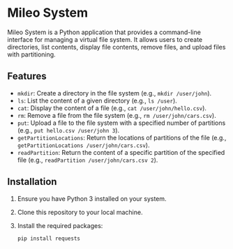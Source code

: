# Mileo System

Mileo System is a Python application that provides a command-line interface for managing a virtual file system. It allows users to create directories, list contents, display file contents, remove files, and upload files with partitioning.

## Features

- `mkdir`: Create a directory in the file system (e.g., `mkdir /user/john`).
- `ls`: List the content of a given directory (e.g., `ls /user`).
- `cat`: Display the content of a file (e.g., `cat /user/john/hello.csv`).
- `rm`: Remove a file from the file system (e.g., `rm /user/john/cars.csv`).
- `put`: Upload a file to the file system with a specified number of partitions (e.g., `put hello.csv /user/john 3`).
- `getPartitionLocations`: Return the locations of partitions of the file (e.g., `getPartitionLocations /user/john/cars.csv`).
- `readPartition`: Return the content of a specific partition of the specified file (e.g., `readPartition /user/john/cars.csv 2`).

## Installation

1. Ensure you have Python 3 installed on your system.
2. Clone this repository to your local machine.
3. Install the required packages:

   ```bash
   pip install requests
